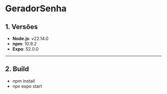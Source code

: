 # GeradorSenha

## 1. Versões

- **Node.js**: v22.14.0  
- **npm**: 10.9.2
- **Expo**: 52.0.0

---

## 2. Build

- npm install
- npx expo start
